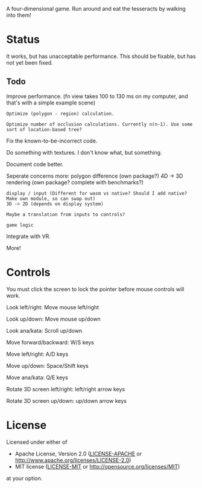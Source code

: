A four-dimensional game. Run around and eat the tesseracts by walking into them!

# Status

It works, but has unacceptable performance. This should be fixable, but has not yet been fixed.

## Todo

Improve performance. (fn view takes 100 to 130 ms on my computer, and that's with a simple example scene)

	Optimize (polygon - region) calculation.

	Optimize number of occlusion calculations. Currently n(n-1). Use some sort of location-based tree?

Fix the known-to-be-incorrect code.

Do something with textures. I don't know what, but something.

Document code better.

Seperate concerns more:
	polygon difference (own package?)
	4D -> 3D rendering (own package? complete with benchmarks?)

	display / input (Different for wasm vs native? Should I add native? Make own module, so can swap out)
	3D -> 2D (depends on display system)

	Maybe a translation from inputs to controls?

	game logic

Integrate with VR.

More!

# Controls

You must click the screen to lock the pointer before mouse controls will work.

Look left/right: Move mouse left/right

Look up/down: Move mouse up/down

Look ana/kata: Scroll up/down


Move forward/backward: W/S keys

Move left/right: A/D keys

Move up/down: Space/Shift keys

Move ana/kata: Q/E keys


Rotate 3D screen left/right: left/right arrow keys

Rotate 3D screen up/down: up/down arrow keys

# License

Licensed under either of

 * Apache License, Version 2.0
   ([LICENSE-APACHE](LICENSE-APACHE) or http://www.apache.org/licenses/LICENSE-2.0)
 * MIT license
   ([LICENSE-MIT](LICENSE-MIT) or http://opensource.org/licenses/MIT)

at your option.
